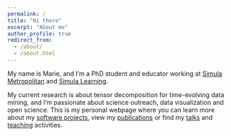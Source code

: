 ```yaml
---
permalink: /
title: "Hi there"
excerpt: "About me"
author_profile: true
redirect_from: 
  - /about/
  - /about.html
---
```


My name is Marie, and I’m a PhD student and educator working at [Simula Metropolitan](https://www.simulamet.no) and [Simula Learning](https://www.simulalearning.no/).

My current research is about tensor decomposition for time-evolving data mining, and I’m passionate about science outreach, data visualization and open science. This is my personal webpage where you can learn more about my [software projects](software), view my [publications](publications) or find my [talks](talks) and [teaching](teaching) activities. 
